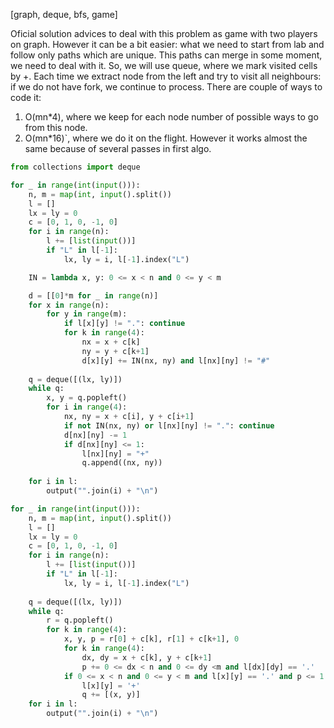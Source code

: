 [graph, deque, bfs, game]

Oficial solution advices to deal with this problem as game with two players on graph.
However it can be a bit easier: what we need to start from lab and follow only paths which are unique. This paths can merge in some moment, we need to deal with it. So, we will use queue, where we mark visited cells by +. Each time we extract node from the left and try to visit all neighbours: if we do not have fork, we continue to process. There are couple of ways to code it:

1. O(mn*4), where we keep for each node number of possible ways to go from this node.
2. O(mn*16)`, where we do it on the flight. However it works almost the same because of several passes in first algo.


```python
from collections import deque

for _ in range(int(input())):
    n, m = map(int, input().split())
    l = []
    lx = ly = 0
    c = [0, 1, 0, -1, 0]
    for i in range(n):
        l += [list(input())]
        if "L" in l[-1]:
            lx, ly = i, l[-1].index("L")

    IN = lambda x, y: 0 <= x < n and 0 <= y < m

    d = [[0]*m for _ in range(n)]
    for x in range(n):
        for y in range(m):
            if l[x][y] != ".": continue
            for k in range(4):
                nx = x + c[k]
                ny = y + c[k+1]
                d[x][y] += IN(nx, ny) and l[nx][ny] != "#"
 
    q = deque([(lx, ly)])
    while q:
        x, y = q.popleft()
        for i in range(4):
            nx, ny = x + c[i], y + c[i+1]
            if not IN(nx, ny) or l[nx][ny] != ".": continue
            d[nx][ny] -= 1
            if d[nx][ny] <= 1:
                l[nx][ny] = "+"
                q.append((nx, ny))
  
    for i in l:
        output("".join(i) + "\n")
```

```python
for _ in range(int(input())):
    n, m = map(int, input().split())
    l = []
    lx = ly = 0
    c = [0, 1, 0, -1, 0]
    for i in range(n):
        l += [list(input())]
        if "L" in l[-1]:
            lx, ly = i, l[-1].index("L")
 
    q = deque([(lx, ly)])
    while q:
        r = q.popleft()
        for k in range(4):
            x, y, p = r[0] + c[k], r[1] + c[k+1], 0
            for k in range(4):
                dx, dy = x + c[k], y + c[k+1]
                p += 0 <= dx < n and 0 <= dy <m and l[dx][dy] == '.'
            if 0 <= x < n and 0 <= y < m and l[x][y] == '.' and p <= 1:
                l[x][y] = '+'
                q += [(x, y)]
    for i in l:
        output("".join(i) + "\n")
```